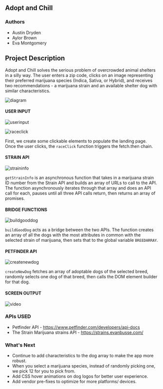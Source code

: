 ## Adopt and Chill 

### Authors  
* Austin Dryden
* Aylor Brown
* Eva Montgomery 

## Project Description  
Adopt and Chill solves the serious problem of overcrowded animal shelters in a silly way. The user enters a zip code, clicks on an image representing their preferred marijuana species (Indica, Sativa, or Hybrid), and receives two recommendations - a marijuana strain and an available shelter dog with similar characteristics. 


![diagram](https://user-images.githubusercontent.com/56937602/71096338-18906900-217c-11ea-8f25-ad548be69500.jpg)

#### USER INPUT 

![userinput](https://user-images.githubusercontent.com/56937602/71096746-da477980-217c-11ea-907a-bb0478c66541.png)


![raceclick](https://user-images.githubusercontent.com/56937602/71096972-40340100-217d-11ea-9eaa-d33e5d2cbf52.png)


First, we create some clickable elements to populate the landing page. Once the user clicks, the `raceClick` function triggers the fetch.then chain.  

#### STRAIN API 

![straininfo](https://user-images.githubusercontent.com/56937602/71097302-cc462880-217d-11ea-9946-89487c807d0e.png)


`getStrainInfo` is an asynchronous function that takes in a marijuana strain ID number from the Strain API and builds an array of URLs to call to the API. The function asynchronously iterates through that array and does an API call for each, pauses until all three API calls return, then returns an array of promises. 

#### BRIDGE FUNCTIONS

![buildgooddog](https://user-images.githubusercontent.com/56937602/71102166-00bde280-2186-11ea-8a96-ffbe22bf9d5d.png)

`buildGoodDog` acts as a bridge between the two APIs. The function creates an array of all the dogs with the most attributes in common with the selected strain of marijuana, then sets that to the global variable `BREEDARRAY`.

#### PETFINDER API

![createnewdog](https://user-images.githubusercontent.com/56937602/71097867-bf760480-217e-11ea-92a8-26d76b4c17a9.png)


`createNewDog` fetches an array of adoptable dogs of the selected breed, randomly selects one dog of that breed, then calls the DOM element builder for that dog. 

#### SCREEN OUTPUT 

![video](https://www.youtube.com/watch?v=I0PX4Sw4m1M&feature=youtu.be)

### APIs USED 
* Petfinder API - https://www.petfinder.com/developers/api-docs
* The Strain Marijuana strains API - https://strains.evanbusse.com/

### What's Next
* Continue to add characteristics to the dog array to make the app more robust. 
* When you select a marijuana species, instead of randomly picking one, we pick 12 for you to pick from. 
* Add CSS hover animations on dog logos for better user experience. 
* Add vendor pre-fixes to optimize for more platforms/ devices. 



